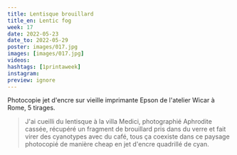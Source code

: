 ```yaml
---
title: Lentisque brouillard
title_en: Lentic fog
week: 17
date: 2022-05-23
date_to: 2022-05-29
poster: images/017.jpg
images: [images/017.jpg]
videos: 
hashtags: [1printaweek]
instagram: 
preview: ignore
---
```




Photocopie jet d'encre sur vieille imprimante Epson de l'atelier Wicar à Rome, 5 tirages.

> J'ai cueilli du lentisque à la villa Medici, photographié Aphrodite cassée, récupéré un fragment de brouillard pris dans du verre et fait virer des cyanotypes avec du café, tous ça coexiste dans ce paysage photocopié de manière cheap en jet d'encre quadrillé de cyan.
>


